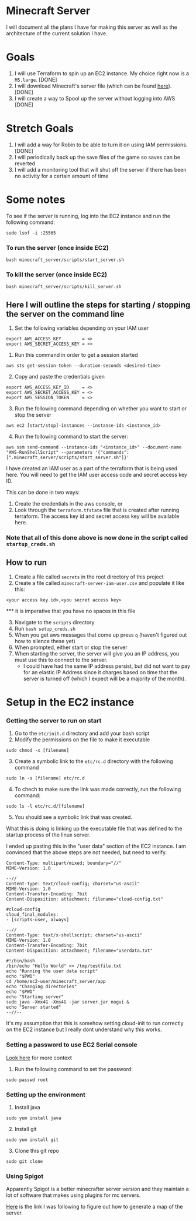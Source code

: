 # Minecraft Server
I will document all the plans I have for making this server as well as the architecture of the current solution I have.

Goals
==
1. I will use Terraform to spin up an EC2 instance. My choice right now is a `M5.large`. [DONE]
2. I will download Minecraft's server file (which can be found [here](https://www.minecraft.net/en-us/download/server)). [DONE]
3. I will create a way to Spool up the server without logging into AWS [DONE]

Stretch Goals
==
1. I will add a way for Robin to be able to turn it on using IAM permissions. [DONE]
2. I will periodically back up the save files of the game so saves can be reverted
3. I will add a monitoring tool that will shut off the server if there has been no activity for a certain amount of time

Some notes
==
To see if the server is running, log into the EC2 instance and run the following command:
```
sudo lsof -i :25565
```

### To run the server (once inside EC2)
```
bash minecraft_server/scripts/start_server.sh
```

### To kill the server (once inside EC2)
```
bash minecraft_server/scripts/kill_server.sh
```

Here I will outline the steps for starting / stopping the server on the command line
--
1. Set the following variables depending on your IAM user
```
export AWS_ACCESS_KEY        = <>
export AWS_SECRET_ACCESS_KEY = <>
```
1. Run this command in order to get a session started
```
aws sts get-session-token --duration-seconds <desired-time>
```
2. Copy and paste the credentials given
```
export AWS_ACCESS_KEY_ID     = <>
export AWS_SECRET_ACCESS_KEY = <>
export AWS_SESSION_TOKEN     = <>
```
3. Run the following command depending on whether you want to start or stop the server
```
aws ec2 [start/stop]-instances --instance-ids <instance_id>
```
4. Run the following command to start the server:
```
aws ssm send-command --instance-ids "<instance_id>" --document-name "AWS-RunShellScript" --parameters '{"commands":[".minecraft_server/scripts/start_server.sh"]}'
```

I have created an IAM user as a part of the terraform that is being used here. You will need to get the IAM user access code and secret access key ID.

This can be done in two ways:
1. Create the credentials in the aws console, or
2. Look through the `terraform.tfstate` file that is created after running terraform. The access key id and secret access key will be available here.

### Note that all of this done above is now done in the script called `startup_creds.sh` 
How to run
--
1. Create a file called `secrets` in the root directory of this project
2. Create a file called `minecraft-server-iam-user.csv` and populate it like this:
```csv
<your access key id>,<you secret access key>
```
*** it is imperative that you have no spaces in this file

3. Navigate to the `scripts` directory
4. Run `bash setup_creds.sh` 
5. When you get aws messages that come up press `q` (haven't figured out how to silence these yet)
6. When prompted, either start or stop the server
7. When starting the server, the server will give you an IP address, you must use this to connect to the server.
   - I could have had the same IP address persist, but did not want to pay for an elastic IP Address since it charges based on time that the server is turned off (which I expect will be a majority of the month).


Setup in the EC2 instance
==
### Getting the server to run on start
1. Go to the `etc/init.d` directory and add your bash script 
2. Modify the permissions on the file to make it executable 

`sudo chmod -x [filename]`

3. Create a symbolic link to the `etc/rc.d` directory with the following command 

`sudo ln -s [filename] etc/rc.d`

4. To chech to make sure the link was made correctly, run the following command:

`sudo ls -l etc/rc.d/[filename]`

5. You should see a symbolic link that was created.

What this is doing is linking up the executable file that was defined to the startup process of the linux server.

I ended up pasting this in the "user data" section of the EC2 instance. I am convinced that the above steps are not needed, but need to verify.
```
Content-Type: multipart/mixed; boundary="//"
MIME-Version: 1.0

--//
Content-Type: text/cloud-config; charset="us-ascii"
MIME-Version: 1.0
Content-Transfer-Encoding: 7bit
Content-Disposition: attachment; filename="cloud-config.txt"

#cloud-config
cloud_final_modules:
- [scripts-user, always]

--//
Content-Type: text/x-shellscript; charset="us-ascii"
MIME-Version: 1.0
Content-Transfer-Encoding: 7bit
Content-Disposition: attachment; filename="userdata.txt"

#!/bin/bash
/bin/echo "Hello World" >> /tmp/testfile.txt
echo "Running the user data script"
echo "$PWD"
cd /home/ec2-user/minecraft_server/app
echo "Changing directories"
echo "$PWD"
echo "Starting server"
sudo java -Xmx4G -Xms4G -jar server.jar nogui &
echo "Server started"
--//--
```

It's my assumption that this is somehow setting cloud-init to run correctly on the EC2 instance but I really dont understand why this works.


### Setting a password to use EC2 Serial console
[Look here](https://docs.aws.amazon.com/AWSEC2/latest/UserGuide/configure-access-to-serial-console.html#set-user-password) for more context

1. Run the following command to set the password:

`sudo passwd root`

### Setting up the environment
1. Install java 

`sudo yum install java`

2. Install git

`sudo yum install git`

3. Clone this git repo 

`sudo git clone `

### Using Spigot
Apparently Spigot is a better minecrafter server version and they maintain a lot of software that makes using plugins for mc servers. 

[Here](https://danieldusek.com/create-an-interactive-map-of-your-minecraft-world.html) is the link I was following to figure out how to generate a map of the server.
